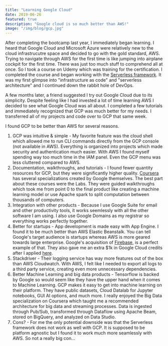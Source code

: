 ```yaml
---
title: "Learning Google Cloud"
date: 2019-06-26
featured: true
description: "Google cloud is so much better than AWS!"
image: "/img/blog/gcp.jpg"
---
```


After completing the bootcamp last year, I immediately began learning. I heard that Google Cloud and Microsoft Azure were relatively new to the cloud infrastrucutre space and decided to go with the gold standard, AWS. Trying to navigate through AWS for the first time is like jumping into airplane cockpit for the first time. There was just too much stuff to comprehend all at once. So I took a course on Udemy which was training for the certification. I completed the course and began working with the <a href="https://serverless.com/">Serverless framework</a>. It was my first glimpse into "infrastructure as code" and "serverless architecture" and I continued down the rabbit hole of DevOps.

A few months later, a friend suggested I try out Google Cloud due to its simplicity. Despite feeling like I had invested a lot of time learning AWS I decided to see what Google Cloud was all about. I completed a few tutorials and immediately recognized that GCP was much better for my needs. I transferred all of my projects and code over to GCP that same week. 

I found GCP to be better than AWS for several reasons.

1. GCP was intuitive & simple - My favorite feature was the cloud shell which allowed me to run CLI commands directly from the GCP console (not available in AWS). Everything is organized into projects which made security and authentication much easier. With AWS I found myself spending way too much time in the IAM panel. Even the GCP menu was less cluttered compared to AWS.
2. Documentation, walkthroughs, and tutorials - I found fewer quantity resources for GCP, but they were significantly higher quality. <a href="https://www.coursera.org/">Coursera</a> has several specializations created by Google themselves. The best part about these courses were the Labs. They were guided walkthroughs which took me from point 0 to the final product like creating a machine learning model or use Apache spark to split computation between thousands of computers. 
3. Integration with other products - Because I use Google Suite for email and other productivity tools, it works seemlessly with all the other software I am using. I also use Google Domains as my registrar so everything works perfectly together.
4. Better for startups - App development is made easy with App Engine. I found it to be much better than AWS Elastic Beanstalk. You can tell Google's target audience is startups whereas AWS is more geared towards large enterprise. Google's acquisition of <a href="https://firebase.google.com/">Firebase</a>, is a perfect example of that. They also gave me an extra $1k in Google Cloud credits after I applied <a href="https://cloud.google.com/developers/startups/">here</a>.
5. Stackdriver - Their logging service has way more features out of the box than AWS Cloudwatch. With AWS, I felt like I needed to export all logs to a third party service, creating even more unnecessary dependencies.
6. Better Machine Learning and big data products - Tensorflow is backed by Google so would seem like they have the upper hand when it comes to Machine Learning. GCP makes it easy to get into machine learning on their platform. They have public datasets, Cloud Datalab for Jupyter notebooks, GUI AI options, and much more. I really enjoyed the Big Data specialization on Coursera which taught me a recommended architecture for big data and streaming processes. Data is ingested through Pub/Sub, transformed through Dataflow using Apache Beam, stored on BigQuery, and analyzed on Data Studio.
7. Cons? - For me the only potential downside was that the Serverless framework does not work as well with GCP. It is supposed to be platform agnostic but I found it to work much more seamlessly with AWS. So not a really big con...
